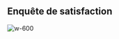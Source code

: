 <!-- .slide: class="two-column" -->

## Enquête de satisfaction

![w-600](./assets/images/reviews-qrcode.png)
